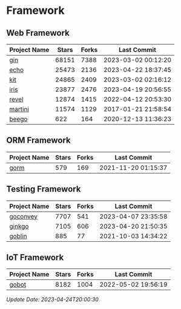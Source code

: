# Framework

## Web Framework
| Project Name | Stars | Forks | Last Commit |
| ------------ | ----- | ----- | ----------- |
| [gin](https://github.com/gin-gonic/gin) | 68151 | 7388 | 2023-03-02 00:12:20 |
| [echo](https://github.com/labstack/echo) | 25473 | 2136 | 2023-04-22 18:37:45 |
| [kit](https://github.com/go-kit/kit) | 24865 | 2409 | 2023-03-02 02:16:12 |
| [iris](https://github.com/kataras/iris) | 23877 | 2476 | 2023-04-19 20:56:55 |
| [revel](https://github.com/revel/revel) | 12874 | 1415 | 2022-04-12 20:53:30 |
| [martini](https://github.com/go-martini/martini) | 11574 | 1129 | 2017-01-21 21:58:54 |
| [beego](https://github.com/astaxie/beego) | 622 | 164 | 2020-12-13 11:36:23 |

## ORM Framework
| Project Name | Stars | Forks | Last Commit |
| ------------ | ----- | ----- | ----------- |
| [gorm](https://github.com/jinzhu/gorm) | 579 | 169 | 2021-11-20 01:15:37 |

## Testing Framework
| Project Name | Stars | Forks | Last Commit |
| ------------ | ----- | ----- | ----------- |
| [goconvey](https://github.com/smartystreets/goconvey) | 7707 | 541 | 2023-04-07 23:35:58 |
| [ginkgo](https://github.com/onsi/ginkgo) | 7105 | 606 | 2023-04-20 21:50:35 |
| [goblin](https://github.com/franela/goblin) | 885 | 77 | 2021-10-03 14:34:22 |

## IoT Framework
| Project Name | Stars | Forks | Last Commit |
| ------------ | ----- | ----- | ----------- |
| [gobot](https://github.com/hybridgroup/gobot) | 8182 | 1004 | 2022-05-02 19:56:19 |

*Update Date: 2023-04-24T20:00:30*